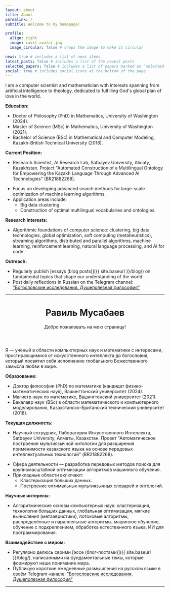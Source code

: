 ```yaml
---
layout: about
title: About
permalink: /
subtitle: Welcome to my homepage!

profile:
  align: right
  image: ravil-avatar.jpg
  image_circular: false # crops the image to make it circular

news: true # includes a list of news items
latest_posts: false # includes a list of the newest posts
selected_papers: false # includes a list of papers marked as "selected={true}"
social: true # includes social icons at the bottom of the page
---
```


I am a computer scientist and mathematician with interests spanning from artificial intelligence to theology, dedicated to fulfilling God's global plan of love in the world.

**Education:**

- Doctor of Philosophy (PhD) in Mathematics, University of Washington (2024).
- Master of Science (MSc) in Mathematics, University of Washington (2021).
- Bachelor of Science (BSc) in Mathematical and Computer Modeling, Kazakh-British Technical University (2018).

**Current Position:**

- Research Scientist, AI Research Lab, Satbayev University, Almaty, Kazakhstan. Project "Automated Construction of a Multilingual Ontology for Empowering the Kazakh Language Through Advanced AI Technologies" (BR21882268).
<!---
Moscow Software Development Tools Cloud Technology Lab, Huawei Russian Research Institute, Moscow, Russia.
Focus on developing and implementing advanced deep learning models: transformers, graph neural networks (GNNs), large language models (LLMs).
-->
- Focus on developing advanced search methods for large-scale optimization of machine learning algorithms.
- Application areas include:
  - Big data clustering.
  - Construction of optimal multilingual vocabularies and ontologies.

**Research Interests:**

- Algorithmic foundations of computer science: clustering, big data technologies, global optimization, soft computing (metaheuristics), streaming algorithms, distributed and parallel algorithms, machine learning, reinforcement learning, natural language processing, and AI for code.

**Outreach:**

- Regularly publish [essays (blog posts)]({{ site.baseurl }}/blog/) on fundamental topics that shape our understanding of the world.
- Post daily reflections in Russian on the Telegram channel: ["Богословские исследования. Душеполезная философия"](https://t.me/ravil_mussabayev)

---

<header class="post-header">
      <h1 class="post-title">
        <span class="font-weight-bold">Равиль</span> Мусабаев
      </h1>
      <p class="desc">Добро пожаловать на мою страницу!</p>
</header>

Я &mdash; учёный в области компьютерных наук и математики с интересами, простирающимися от искусственного интеллекта до богословия, который посвятил себя исполнению глобального Божественного замысла любви в мире.

**Образование:**

- Доктор философии (PhD) по математике (кандидат физико-математических наук), Вашингтонский университет (2024).
- Магистр наук по математике, Вашингтонский университет (2021).
- Бакалавр наук (BSc) в области математического и компьютерного моделирования, Казахстанско-Британский технический университет (2018).

**Текущая должность:**
- Научный сотрудник, Лаборатория Искусственного Интеллекта, Satbayev University, Алматы, Казахстан. Проект "Автоматическое построение мультиязычной онтологии для расширения применимости казахского языка на основе передовых интеллектуальных технологий" (BR21882268).
<!---
Научный сотрудник, Московская лаборатория облачных технологий и инструментов разработки программного обеспечения, Научно-исследовательский институт Huawei, Москва, Россия.
разработка и внедрение передовых моделей глубокого обучения: трансформеры, графовые нейронные сети (GNNs), большие языковые модели (LLMs).
-->
- Сфера деятельности &mdash; разработка передовых методов поиска для крупномасштабной оптимизации алгоритмов машинного обучения.
- Прикладные области включают:
  - Кластеризация больших данных.
  - Построение оптимальных мультиязычных словарей и онтологий.

**Научные интересы:**

- Алгоритмические основы компьютерных наук: кластеризация, технологии больших данных, глобальная оптимизация, мягкие вычисления (метаэвристики), потоковые алгоритмы, распределённые и параллельные алгоритмы, машинное обучение, обучение с подкреплением, обработка естественного языка, ИИ для программирования.

**Взаимодействие с миром:**

- Регулярно делюсь своими [эссе (блог-постами)]({{ site.baseurl }}/blog/), написанными на фундаментальные темы, которые формируют наше понимание мира.
- Публикую короткие ежедневные размышления на русском языке в своём Telegram-канале: ["Богословские исследования. Душеполезная философия"](https://t.me/ravil_mussabayev)

---
